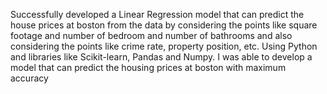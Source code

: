 Successfully developed a Linear Regression model that can predict the house prices at boston from the data by considering the points like square footage and number of bedroom and number of bathrooms and also considering the points like crime rate, property position, etc. Using Python and libraries like Scikit-learn, Pandas and Numpy.
I was able to develop a model that can predict the housing prices at boston with maximum accuracy
